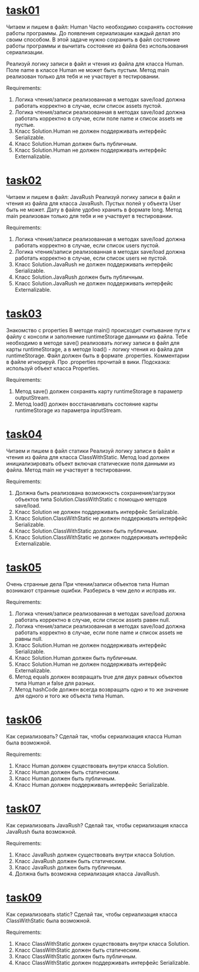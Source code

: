 # [task01](https://github.com/NikitaNasevich/javarush.ru/tree/main/level20/task01)

Читаем и пишем в файл: Human
Часто необходимо сохранять состояние работы программы. До появления сериализации каждый делал это своим способом. В этой задаче нужно сохранить в файл состояние работы программы и вычитать состояние из файла без использования сериализации.

Реализуй логику записи в файл и чтения из файла для класса Human.
Поле name в классе Human не может быть пустым.
Метод main реализован только для тебя и не участвует в тестировании.


Requirements:
1. Логика чтения/записи реализованная в методах save/load должна работать корректно в случае, если список assets пустой.
2. Логика чтения/записи реализованная в методах save/load должна работать корректно в случае, если поле name и список assets не пустые.
3. Класс Solution.Human не должен поддерживать интерфейс Serializable.
4. Класс Solution.Human должен быть публичным.
5. Класс Solution.Human не должен поддерживать интерфейс Externalizable.

# [task02](https://github.com/NikitaNasevich/javarush.ru/tree/main/level20/task02)

Читаем и пишем в файл: JavaRush
Реализуй логику записи в файл и чтения из файла для класса JavaRush.
Пустых полей у объекта User быть не может. Дату в файле удобно хранить в формате long.
Метод main реализован только для тебя и не участвует в тестировании.


Requirements:
1. Логика чтения/записи реализованная в методах save/load должна работать корректно в случае, если список users пустой.
2. Логика чтения/записи реализованная в методах save/load должна работать корректно в случае, если список users не пустой.
3. Класс Solution.JavaRush не должен поддерживать интерфейс Serializable.
4. Класс Solution.JavaRush должен быть публичным.
5. Класс Solution.JavaRush не должен поддерживать интерфейс Externalizable.

# [task03](https://github.com/NikitaNasevich/javarush.ru/tree/main/level20/task03)

Знакомство с properties
В методе main() происходит считывание пути к файлу с консоли и заполнение runtimeStorage данными из файла.
Тебе необходимо в методе save() реализовать логику записи в файл для карты runtimeStorage, а в методе load() - логику чтения из файла для runtimeStorage.
Файл должен быть в формате .properties. Комментарии в файле игнорируй.
Про .properties прочитай в вики.
Подсказка: используй объект класса Properties.


Requirements:
1. Метод save() должен сохранять карту runtimeStorage в параметр outputStream.
2. Метод load() должен восстанавливать состояние карты runtimeStorage из параметра inputStream.

# [task04](https://github.com/NikitaNasevich/javarush.ru/tree/main/level20/task04)

Читаем и пишем в файл статики
Реализуй логику записи в файл и чтения из файла для класса ClassWithStatic.
Метод load должен инициализировать объект включая статические поля данными из файла.
Метод main не участвует в тестировании.


Requirements:
1. Должна быть реализована возможность сохранения/загрузки объектов типа Solution.ClassWithStatic с помощью методов save/load.
2. Класс Solution не должен поддерживать интерфейс Serializable.
3. Класс Solution.ClassWithStatic не должен поддерживать интерфейс Serializable.
4. Класс Solution.ClassWithStatic должен быть публичным.
5. Класс Solution.ClassWithStatic не должен поддерживать интерфейс Externalizable.

# [task05](https://github.com/NikitaNasevich/javarush.ru/tree/main/level20/task05)

Очень странные дела
При чтении/записи объектов типа Human возникают странные ошибки.
Разберись в чем дело и исправь их.


Requirements:
1. Логика чтения/записи реализованная в методах save/load должна работать корректно в случае, если список assets равен null.
2. Логика чтения/записи реализованная в методах save/load должна работать корректно в случае, если поле name и список assets не равны null.
3. Класс Solution.Human не должен поддерживать интерфейс Serializable.
4. Класс Solution.Human должен быть публичным.
5. Класс Solution.Human не должен поддерживать интерфейс Externalizable.
6. Метод equals должен возвращать true для двух равных объектов типа Human и false для разных.
7. Метод hashCode должен всегда возвращать одно и то же значение для одного и того же объекта типа Human.

# [task06](https://github.com/NikitaNasevich/javarush.ru/tree/main/level20/task06)

Как сериализовать?
Сделай так, чтобы сериализация класса Human была возможной.


Requirements:
1. Класс Human должен существовать внутри класса Solution.
2. Класс Human должен быть статическим.
3. Класс Human должен быть публичным.
4. Класс Human должен поддерживать интерфейс Serializable.

# [task07](https://github.com/NikitaNasevich/javarush.ru/tree/main/level20/task07)

Как сериализовать JavaRush?
Сделай так, чтобы сериализация класса JavaRush была возможной.


Requirements:
1. Класс JavaRush должен существовать внутри класса Solution.
2. Класс JavaRush должен быть статическим.
3. Класс JavaRush должен быть публичным.
4. Должна быть возможна сериализация класса JavaRush.

# [task09](https://github.com/NikitaNasevich/javarush.ru/tree/main/level20/task09)

Как сериализовать static?
Сделай так, чтобы сериализация класса ClassWithStatic была возможной.


Requirements:
1. Класс ClassWithStatic должен существовать внутри класса Solution.
2. Класс ClassWithStatic должен быть статическим.
3. Класс ClassWithStatic должен быть публичным.
4. Класс ClassWithStatic должен поддерживать интерфейс Serializable.
